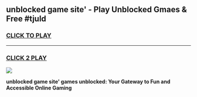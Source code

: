 
## unblocked game site' - Play Unblocked Gmaes & Free #tjuld
<h3>
<a href="https://premium.freeplayer.one?title=unblocked_game_site'&ref=03M">CLICK TO PLAY</a></h3>
<hr>

<h3>
<a href="https://premium.freeplayer.one?title=unblocked_game_site'&ref=03M">CLICK 2 PLAY</a>
  
</h3>

<a href="https://premium.freeplayer.one?title=unblocked_game_site'&ref=03M"><img src="https://clearcache.store/games.png"></a>


**unblocked game site' games unblocked: Your Gateway to Fun and Accessible Online Gaming**
